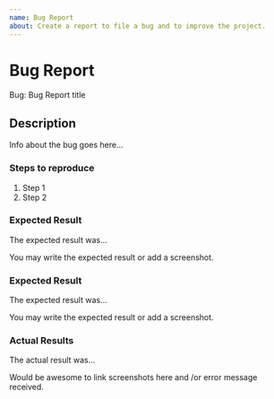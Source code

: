 ```yaml
---
name: Bug Report
about: Create a report to file a bug and to improve the project.
---
```


<!-- Please search existing issues to avoid creating duplicates -->

# Bug Report

Bug: Bug Report title

## Description

Info about the bug goes here...

### Steps to reproduce

1. Step 1
2. Step 2

### Expected Result

The expected result was...

You may write the expected result or add a screenshot.

### Expected Result

The expected result was...

You may write the expected result or add a screenshot.

### Actual Results

The actual result was...

Would be awesome to link screenshots here and /or error message received.